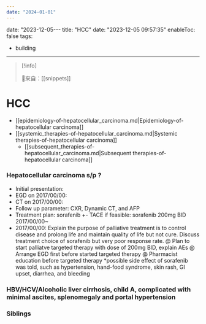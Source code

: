 ```yaml
---
date: "2024-01-01"
---
```


date: "2023-12-05---
title: "HCC"
date: "2023-12-05 09:57:35"
enableToc: false
tags:
  - building
---
> [!info]
>
> 🌱來自：[[snippets]]
# HCC
- [[epidemiology-of-hepatocellular_carcinoma.md|Epidemiology-of-hepatocellular carcinoma]]
- [[systemic_therapies-of-hepatocellular_carcinoma.md|Systemic therapies-of-hepatocellular carcinoma]]
    - [[subsequent_therapies-of-hepatocellular_carcinoma.md|Subsequent therapies-of-hepatocellular carcinoma]]
### Hepatocellular carcinoma s/p ?
- Initial presentation:
- EGD on 2017/00/00:
- CT on 2017/00/00:
- Follow up parameter: CXR, Dynamic CT, and AFP
- Treatment plan: sorafenib +- TACE if feasible: sorafenib 200mg BID 2017/00/00~
- 2017/00/00: Explain the purpose of palliative treatment is to control disease and prolong life and maintain quality of life but not cure. Discuss treatment choice of sorafenib but very poor response rate.
  @ Plan to start palliatve targeted therapy with dose of 200mg BID, explain AEs
  @ Arrange EGD first before started targeted therapy
  @ Pharmacist education before targeted therapy
  \*possible side effect of sorafenib was told, such as hypertension, hand-food syndrome, skin rash, GI upset, diarrhea, and bleeding
### HBV/HCV/Alcoholic liver cirrhosis, child A, complicated with minimal ascites, splenomegaly and portal hypertension
### Siblings
